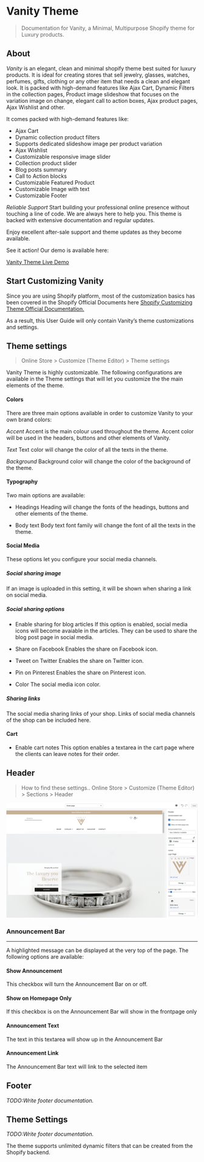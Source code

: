 # Vanity Theme
> Documentation for Vanity, a Minimal, Multipurpose Shopify theme for Luxury products.

## About

_Vanity_ is an elegant, clean and minimal shopify theme best suited for luxury products. It is ideal for creating stores that sell jewelry, glasses, watches, perfumes, gifts, clothing or any other item that needs a clean and elegant look. It is packed with high-demand features like Ajax Cart, Dynamic Filters in the collection pages, Product image slideshow that focuses on the variation image on change, elegant call to action boxes, Ajax product pages, Ajax Wishlist and other.

It comes packed with high-demand features like: 

* Ajax Cart 
* Dynamic collection product filters
* Supports dedicated slideshow image per product variation
* Ajax Wishlist
* Customizable responsive image slider
* Collection product slider
* Blog posts summary
* Call to Action blocks
* Customizable Featured Product
* Customizable Image with text
* Customizable Footer

*Reliable Support* 
Start building your professional online presence without touching a line of code. We are always here to help you. 
This theme is backed with extensive documentation and regular updates.

Enjoy excellent after-sale support and theme updates as they become available.

See it action! Our demo is available here:

[Vanity Theme Live Demo](https://vanitytheme.myshopify.com)

## Start Customizing Vanity

Since you are using Shopify platform, most of the customization basics has been covered in the Shopify Official Documents here 
[Shopify Customizing Theme Official Documentation.](https://help.shopify.com/en/manual/online-store/themes/os/customize)

As a result, this User Guide will only contain Vanity’s theme customizations and settings.

## Theme settings
> Online Store > Customize (Theme Editor) > Theme settings
 
Vanity Theme is highly customizable. The following configurations are available in the Theme settings that will let you customize the the main elements of the theme.

#### Colors

There are three main options available in order to customize Vanity to your own brand colors:

*Accent*
Accent is the main colour used throughout the theme. Accent color will be used in the headers, buttons and other elements of Vanity.

*Text*
Text color will change the color of all the texts in the theme.

*Background*
Background color will change the color of the background of the theme.

#### Typography

Two main options are available:

* Headings
Heading will change the fonts of the headings, buttons and other elements of the theme.

* Body text
Body text font family will change the font of all the texts in the theme.

#### Social Media
These options let you configure your social media channels.

##### Social sharing image

If an image is uploaded in this setting, it will be shown when sharing a link on social media.

##### Social sharing options

* Enable sharing for blog articles
If this option is enabled, social media  icons will become avaiable in the articles. They can be used to share the blog post page in social media.

* Share on Facebook
Enables the share on Facebook icon.

* Tweet on Twitter
Enables the share on Twitter icon.

* Pin on Pinterest
Enables the share on Pinterest icon.

* Color
The social media icon color.

##### Sharing links

The social media sharing links of your shop. Links of social media channels of the shop can be included here. 

#### Cart
* Enable cart notes
This option enables a textarea in the cart page where the clients can leave notes for their order.

## Header

> How to find these settings.. Online Store > Customize (Theme Editor) > Sections > Header

![image info](images/header_settings.png)

### Announcement Bar
 - - -
 
A highlighted message can be displayed at the very top of the page. The following options are available:

#### Show Announcement 
  This checkbox will turn the Announcement Bar on or off.
#### Show on Homepage Only
  If this checkbox is on the Announcement Bar will show in the frontpage only
#### Announcement Text 
  The text in this textarea will show up in the Announcement Bar
#### Announcement Link 
  The Announcement Bar text will link to the selected item

## Footer

_TODO:Write footer documentation._

## Theme Settings

_TODO:Write footer documentation._

The theme supports unlimited dynamic filters that can be created from the Shopify backend. 
